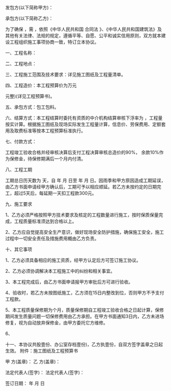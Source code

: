 
 


发包方(以下简称甲方)： 



承包方(以下简称乙方)：


为了确保 ，需 ，依照《中华人民共和国
合同法
》、《中华人民共和国建筑法》及其他有关法律、法规的规定，遵循平等、自愿、公平和诚实信用原则，双方就本建设工程组织施工事项协商一致，特订立本协议。


一、工程名称：


二、工程地点：


三、工程施工范围及技术要求：详见施工图纸及工程量清单。


四、工程造价：本工程预算价为万元


元整)(详见工程预算书)。


五、承包方式：包工包料。


六、结算方式：本工程结算时委托有资质的中介机构结算审核下浮率为 ，工程量按实计算。根据施工图纸及现场实际发生工程量计算，信息价、劳保费用、定额套用及取费标准等按本工程预算标准执行。


七、付款方式：


工程竣工验收合格并经审核决算后支付工程决算审核总造价的90%， 余款10%作为保修金，待保修期满后一个月内付清。


八、工程工期


工期总日历天数为 天，自 年 月 日至 年 月 日。因雨季和甲方原因造成工期延误，由乙方书面申请经甲方确认后，工期可予以相应顺延。若乙方未按约定的日期完工，超过5天后，每延期一天扣工程款300元。


九、施工要求


1、乙方必须严格按照甲方技术要求及核定的工程数量进行施工，按时保质保量完成，工程质量标准须达到合格以上。


2、乙方应自觉提高安全生产意识，做好现场安全防护措施，确保施工安全，施工过程中一切安全责任及措施费用概由乙方负责。


十、其它事项


1、乙方必须具备相应的施工资质，经甲方认定后方可签订施工协议。


2、乙方必须协调解决本工程施工中的纠纷和相关事宜。


3、本工程完成后，由乙方书面申请报甲方审批后方可进行验收。


4、验收时，若乙方未按图纸施工，乙方须在15日内整改到位，否则甲方不予支付工程款。


5、本工程质量保修期为个月，质量保修期自工程竣工验收合格之日起计算，保修期间发生质量问题一切保修费用由乙方承担。在甲方书面通知3日内，乙方未进场修复，视为自动放弃保修金，由甲方委托它方维修。


6、


十一、本协议共股壹份、办公室存档壹份)，乙方执壹份，自双方签字盖章之日起生效。 附件：施工图纸及工程预算书


甲 方(盖章)： 乙 方(盖章)：


法定代表人(签字)： 法定代表人(签字)：


签订日期： 年 月 日
 


 

 
 
 
 
 
  


  
 

  


  


  
 
 
 
 

